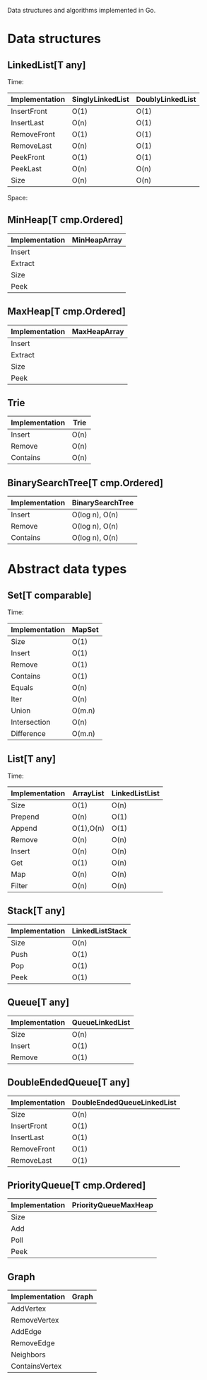 Data structures and algorithms implemented in Go.

# Data structures

## LinkedList[T any]

Time:

| Implementation | SinglyLinkedList | DoublyLinkedList |
| -------------- | ---------------- | ---------------- |
| InsertFront    | O(1)             | O(1)             |
| InsertLast     | O(n)             | O(1)             |
| RemoveFront    | O(1)             | O(1)             |
| RemoveLast     | O(n)             | O(1)             |
| PeekFront      | O(1)             | O(1)             |
| PeekLast       | O(n)             | O(n)             |
| Size           | O(n)             | O(n)             |

Space:

## MinHeap[T cmp.Ordered]

| Implementation | MinHeapArray |
| -------------- | ------------ |
| Insert         |
| Extract        |
| Size           |
| Peek           |

## MaxHeap[T cmp.Ordered]

| Implementation | MaxHeapArray |
| -------------- | ------------ |
| Insert         |
| Extract        |
| Size           |
| Peek           |

## Trie

| Implementation | Trie |
| -------------- | ---- |
| Insert         | O(n) |
| Remove         | O(n) |
| Contains       | O(n) |

## BinarySearchTree[T cmp.Ordered]

| Implementation | BinarySearchTree |
| -------------- | ---------------- |
| Insert         | O(log n), O(n)   |
| Remove         | O(log n), O(n)   |
| Contains       | O(log n), O(n)   |

# Abstract data types

## Set[T comparable]

Time: 

| Implementation | MapSet |
| -------------- | ------ |
| Size           | O(1)   |
| Insert         | O(1)   |
| Remove         | O(1)   |
| Contains       | O(1)   |
| Equals         | O(n)   |
| Iter           | O(n)   |
| Union          | O(m.n) |
| Intersection   | O(n)   |
| Difference     | O(m.n) |

## List[T any]

Time:

| Implementation | ArrayList | LinkedListList |             
| -------------- | --------- | -------------- |
| Size           | O(1)      | O(n)           |
| Prepend        | O(n)      | O(1)           |
| Append         | O(1),O(n) | O(1)           |
| Remove         | O(n)      | O(n)           |
| Insert         | O(n)      | O(n)           |
| Get            | O(1)      | O(n)           |
| Map            | O(n)      | O(n)           |
| Filter         | O(n)      | O(n)           |

## Stack[T any]

| Implementation | LinkedListStack |
| -------------- | --------------- |
| Size           | O(n)            |
| Push           | O(1)            |
| Pop            | O(1)            |
| Peek           | O(1)            |

## Queue[T any]

| Implementation | QueueLinkedList |
| -------------- | --------------- |
| Size           | O(n)            |
| Insert         | O(1)            |
| Remove         | O(1)            |

## DoubleEndedQueue[T any]

| Implementation | DoubleEndedQueueLinkedList |
| -------------- | -------------------------- |
| Size           | O(n)                       |
| InsertFront    | O(1)                       |
| InsertLast     | O(1)                       |
| RemoveFront    | O(1)                       |
| RemoveLast     | O(1)                       |

## PriorityQueue[T cmp.Ordered]

| Implementation | PriorityQueueMaxHeap |
| -------------- | -------------------- |
| Size           |
| Add            |
| Poll           |
| Peek           |

## Graph

| Implementation | Graph |
| -------------- | ----- |
| AddVertex      |
| RemoveVertex   |
| AddEdge        |
| RemoveEdge     |
| Neighbors      |
| ContainsVertex |

